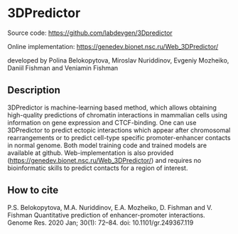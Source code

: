 # 3DPredictor


Source code: https://github.com/labdevgen/3Dpredictor

Online implementation: https://genedev.bionet.nsc.ru/Web_3DPredictor/

developed by Polina Belokopytova, Miroslav Nuriddinov, Evgeniy Mozheiko, Daniil Fishman and Veniamin Fishman


## Description

3DPredictor is machine-learning based method, which allows obtaining high-quality predictions of chromatin interactions in mammalian cells using information on gene expression and CTCF-binding. One can use 3DPredictor to predict ectopic interactions which appear after chromosomal rearrangements or to predict cell-type specific promoter-enhancer contacts in normal genome. Both model training code and trained models are available at github. Web-implementation is also provided (https://genedev.bionet.nsc.ru/Web_3DPredictor/) and requires no bioinformatic skills to predict contacts for a region of interest. 

## How to cite
P.S. Belokopytova, M.A. Nuriddinov, E.A. Mozheiko, D. Fishman and V. Fishman Quantitative prediction of enhancer-promoter interactions.  Genome Res. 2020 Jan; 30(1): 72–84. doi: 10.1101/gr.249367.119
